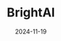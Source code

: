 ---  
layout: startup_page  
title: "BrightAI"  
id: "bright.ai"  
permalink: "/brightaibright.ai11192024/"  
website: "https://www.bright.ai/"  
funding_round: "Seed"  
funding_amount: "$15M"  
investors: "Upfront Ventures"  
about: "BrightAI is a physical AI company offering an end-to-end technology platform that uses sensors to monitor physical assets. Its AI algorithms process sensor data to predict and prevent potential issues in various industries, improving efficiency and reducing waste. This proactive approach helps companies optimize operations and maintenance across diverse sectors like HVAC, waste management, and power."  
markets: "IoT, AI, Infrastructure"  
hq: "San Francisco, California, United States"  
founded_year: "2019"  
linkedin: "https://www.linkedin.com/company/brightai"  
twitter: "https://twitter.com/BrightAI_corp"  
instagram: ""  
facebook: ""  
crunchbase: "https://www.crunchbase.com/organization/brightai"  
pitchbook: "https://pitchbook.com/profiles/company/442650-16"  

date_display: "19-Nov-2024"  
date: "2024-11-19"

# SEO Optimization  
meta_title: "BrightAI - Seed Funding ($15M)"  
meta_description: "BrightAI, BrightAI is a physical AI company offering an end-to-end technology platform that uses sensors to monitor physical assets. Its AI algorithms process s..."  
meta_keywords: "BrightAI, IoT, AI, Infrastructure, Seed funding"  
canonical_url: "https://startup.projectstartups.com/brightaibright.ai11192024/"  
---